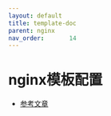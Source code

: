 ```yaml
---
layout: default
title: template-doc
parent: nginx
nav_order:       14
---
```


# nginx模板配置
  
- [参考文章](https://hub.docker.com/_/nginx)
